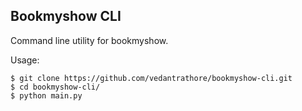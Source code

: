 ## Bookmyshow CLI

Command line utility for bookmyshow.

Usage:

```
$ git clone https://github.com/vedantrathore/bookmyshow-cli.git
$ cd bookmyshow-cli/
$ python main.py
```
